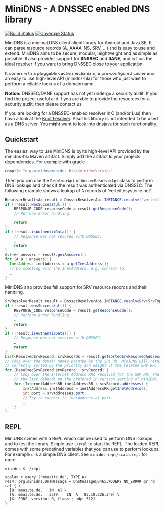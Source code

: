 MiniDNS - A DNSSEC enabled DNS library
======================================

[![Build Status](https://travis-ci.org/MiniDNS/minidns.svg)](https://travis-ci.org/MiniDNS/minidns)  [![Coverage Status](https://coveralls.io/repos/MiniDNS/minidns/badge.svg)](https://coveralls.io/r/MiniDNS/minidns)

MiniDNS is a minimal DNS client client library for Android and Java SE. It can parse resource records (A, AAAA, NS, SRV, …) and is easy to use and extend. MiniDNS aims to be secure, modular, leightweight and as simple as possible. It also provides support for **DNSSEC** and **DANE**, and is thus the ideal resolver if you want to bring DNSSEC close to your application.

It comes with a pluggable cache mechanism, a pre-configured cache and an easy to use high-level API (minidns-hla) for those who just want to perform a reliable lookup of a domain name.

**Notice:** DNSSEC/DANE support has not yet undergo a security audit.
If you find the project useful and if you are able to provide the resources for a security audit, then please contact us.

If you are looking for a DNSSEC-enabled resolver in C (and/or Lua) then hava a look at the [Knot Resolver](https://www.knot-resolver.cz/). Also this library is not intended to be used as a DNS server. You might want to
look into [dnsjava](http://dnsjava.org/) for such functionality.

Quickstart
----------

The easiest way to use MiniDNS is by its high-level API provided by the minidns-hla Maven artifact. Simply add the artifact to your projects dependencies. For example with gradle

```groovy
compile "org.minidns:minidns-hla:$minidnsVersion"
```

Then you can use the `ResolverApi` or `DnssecResolverApi` class to perform DNS lookups and check if the result was authenticated via DNSSEC. The following example shows a lookup of A records of 'verteiltesysteme.net'.

```java
ResolverResult<A> result = DnssecResolverApi.INSTANCE.resolve("verteiltesysteme.net", A.class);
if (!result.wasSuccessful()) {
	RESPONSE_CODE responseCode = result.getResponseCode();
	// Perform error handling.
	…
	return;
}
if (!result.isAuthenticData()) {
	// Response was not secured with DNSSEC.
	…
	return;
}
Set<A> answers = result.getAnswers();
for (A a : answers) {
  InetAddress inetAddress = a.getInetAddress();
  // Do someting with the InetAddress, e.g. connect to.
  …
}
```

MiniDNS also provides full support for SRV resource reocrds and their handling.

```java
SrvResolverResult result = DnssecResolverApi.INSTANCE.resolveSrv(SrvType.xmpp_client, "example.org")
if (!result.wasSuccessful()) {
	RESPONSE_CODE responseCode = result.getResponseCode();
	// Perform error handling.
	…
	return;
}
if (!result.isAuthenticData()) {
	// Response was not secured with DNSSEC.
	…
	return;
}
List<ResolvedSrvRecord> srvRecords = result.getSortedSrvResolvedAddresses();
// Loop over the domain names pointed by the SRV RR. MiniDNS will return the list
// correctly sorted by the priority and weight of the related SRV RR.
for (ResolvedSrvRecord srvRecord : srvRecord) {
	// Loop over the Internet Address RRs resolved for the SRV RR. The order of
	// the list depends on the prefered IP version setting of MiniDNS.
	for (InternetAddressRR inetAddressRR : srvRecord.addresses) {
		InetAddress inetAddress = inetAddressRR.getInetAddress();
		int port = srvAddresses.port;
		// Try to connect to inetAddress at port.
		…
	}
}
```

REPL
----

MiniDNS comes with a REPL which can be used to perform DNS lookups and to test the library. Simple use `./repl` to start the REPL. The loaded REPL comes with some predefined variables that you can use to perform lookups. For example `c` is a simple DNS client. See `minidns-repl/scala.repl` for more.

```text
minidns $ ./repl
...
scala> c query ("measite.de", TYPE.A)
res4: org.minidns.DnsMessage = DnsMessage@54653(QUERY NO_ERROR qr rd ra) { \
  [Q: measite.de.	IN	A] \
  [A: measite.de.	3599	IN	A	85.10.226.249] \
  [X: EDNS: version: 0, flags:; udp: 512]
}
```
